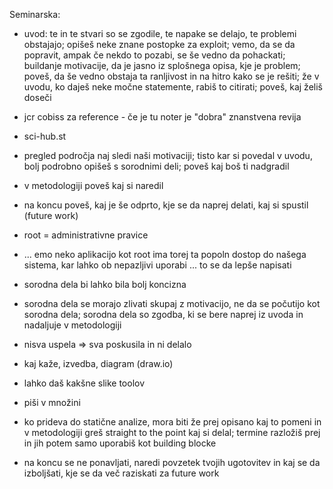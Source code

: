 Seminarska:
- uvod: te in te stvari so se zgodile, te napake se delajo, te problemi obstajajo; opišeš neke znane postopke za exploit; vemo, da se da popravit, ampak če nekdo to pozabi, se še vedno da pohackati; buildanje motivacije, da je jasno iz splošnega opisa, kje je problem; poveš, da še vedno obstaja ta ranljivost in na hitro kako se je rešiti; že v uvodu, ko daješ neke močne statemente, rabiš to citirati; poveš, kaj želiš doseči
- jcr cobiss za reference - če je tu noter je "dobra" znanstvena revija
- sci-hub.st
- pregled področja naj sledi naši motivaciji; tisto kar si povedal v uvodu, bolj podrobno opišeš s sorodnimi deli; poveš kaj boš ti nadgradil
- v metodologiji poveš kaj si naredil
- na koncu poveš, kaj je še odprto, kje se da naprej delati, kaj si spustil (future work)

- root = administrativne pravice
- ... emo neko aplikacijo kot root ima torej ta popoln dostop do našega sistema, kar lahko ob nepazljivi uporabi  ... to se da lepše napisati
- sorodna dela bi lahko bila bolj koncizna
- sorodna dela se morajo zlivati skupaj z motivacijo, ne da se počutijo kot sorodna dela; sorodna dela so zgodba, ki se bere naprej iz uvoda in nadaljuje v metodologiji
- nisva uspela => sva poskusila in ni delalo
- kaj kaže, izvedba, diagram (draw.io)
- lahko daš kakšne slike toolov
- piši v množini
- ko prideva do statične analize, mora biti že prej opisano kaj to pomeni in v metodologiji greš straight to the point kaj si delal; termine razložiš prej in jih potem samo uporabiš kot building blocke
- na koncu se ne ponavljati, naredi povzetek tvojih ugotovitev in kaj se da izboljšati, kje se da več raziskati za future work